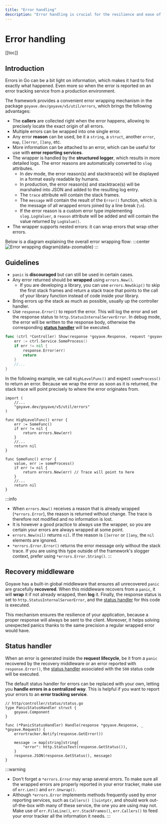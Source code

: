 ```yaml
---
title: "Error handling"
description: "Error handling is crucial for the resilience and ease of debugging of your application. Goyave provides advanced error wrapping to help you."
---
```


# Error handling

[[toc]]

## Introduction

Errors in Go can be a bit light on information, which makes it hard to find exactly what happened. Even more so when the error is reported on an error tracking service from a production environment.

The framework provides a convenient error wrapping mechanism in the package `goyave.dev/goyave/v5/util/errors`, which brings the following advantages:
- The **callers** are collected right when the error happens, allowing to precisely locate the exact origin of all errors.
- Multiple errors can be wrapped into one single error.
- Any error **reason** can be used, be it a `string`, a `struct`, another `error`, `map`, `[]error`, `[]any`, etc.
- More information can be attached to an error, which can be useful for use with **error reporting services**.
- The wrapper is handled by the **structured logger**, which results in more detailed logs. The error reasons are automatically converted to `slog` attributes.
	- In dev mode, the error reason(s) and stacktrace(s) will be displayed in a format easily readable by humans.
	- In production, the error reason(s) and stacktrace(s) will be marshaled into JSON and added to the resulting log entry.
	- The `trace` attribute will contain the stack frames.
	- The `message` will contain the result of the `Error()` function, which is the message of all wrapped errors joined by a line break (`\n`).
	- If the error reason is a custom error type implementing `slog.LogValuer`, a `reason` attribute will be added and will contain the value returned by `LogValue()`.
- The wrapper supports nested errors: it can wrap errors that wrap other errors.

Below is a diagram explaining the overall error wrapping flow:
:::center
![Error wrapping diagram](/diagrams/error_handling.webp){data-zoomable}
:::

## Guidelines

- `panic` is **discouraged** but can still be used in certain cases.
- Any error returned should be **wrapped** using `errors.New()`.
	- If you are developing a library, you can use `errors.NewSkip()` to skip the first stack frames and return a stack trace that points to the call of your library function instead of code inside your library.
- Bring errors up the stack as much as possible, usually up the controller handler.
- Use `response.Error()` to report the error. This will log the error and set the response status to `http.StatusInternalServerError`. In debug mode, the error will be written to the response body, otherwise the corresponding [**status handler**](#status-handler) will be executed.
```go
func (ctrl *Controller) Show(response *goyave.Response, request *goyave.Request) {
	err := ctrl.Service.SomeProcess()
	if err != nil {
		response.Error(err)
		return
	}
	//...
}
```

In the following example, we call `HighLevelFunc()` and expect `someProcess()` to return an error. Because we wrap the error as soon as it is returned, the stack trace will point precisely to where the error originates from.

```go{13}
import (
	//...
	"goyave.dev/goyave/v5/util/errors"
)

func HighLevelFunc() error {
	err := SomeFunc()
	if err != nil {
		return errors.New(err)
	}
	//...
	return nil
}

func SomeFunc() error {
	value, err := someProcess()
	if err != nil {
		return errors.New(err) // Trace will point to here
	}
	//...
	return nil
}
```

:::info
- When `errors.New()` receives a reason that is already wrapped (`*errors.Error`), the reason is returned without change. The trace is therefore not modified and no information is lost.
- It is however a good practice to always use the wrapper, so you are certain your errors are always wrapped at some point.
- `errors.New(nil)` returns `nil`. If the reason is `[]error` or `[]any`, the `nil` elements are ignored.
- `*errors.Error.Error()` returns the error message only without the stack trace. If you are using this type outside of the framework's slogger context, prefer using `*errors.Error.String()`.
:::

## Recovery middleware

Goyave has a built-in global middleware that ensures all unrecovered `panic` are gracefully **recovered**. When this middleware recovers from a `panic`, it will **wrap** it if not already wrapped, then **log** it. Finally, the response status is set to `http.StatusInternalServerError`, and the [status handler](/advanced/status-handlers.html) for this code is executed.

This mechanism ensures the resilience of your application, because a proper response will always be sent to the client. Moreover, it helps solving unexpected panics thanks to the same precision a regular wrapped error would have.

## Status handler

When an error is generated inside the **request lifecycle**, be it from a `panic` recovered by the recovery middleware or an error reported with `response.Error()`, the [status handler](/advanced/status-handlers.html) associated with the `500` status code will be executed.

The default status handler for errors can be replaced with your own, letting you **handle errors in a centralized way**. This is helpful if you want to report your errors to an **error tracking service**.

```go{7}
// http/controller/status/status.go
type PanicStatusHandler struct {
	goyave.Component
}

func (*PanicStatusHandler) Handle(response *goyave.Response, _ *goyave.Request) {
	errortracker.Notify(response.GetError())

	message := map[string]string{
		"error": http.StatusText(response.GetStatus()),
	}
	response.JSON(response.GetStatus(), message)
}
```

:::warning
- Don't forget a `*errors.Error` may wrap several errors. To make sure all the wrapped errors are properly reported in your error tracker, make use of `err.Len()` and `err.Unwrap()`.
- Although `*errors.Error` implements methods frequently used by error reporting services, such as `Callers() []uintptr`, and should work out-of-the-box with many of these service, the one you are using may not. Make use of `err.FileLine()`, `err.StackFrames()`, `err.Callers()` to feed your error tracker all the information it needs.
:::
